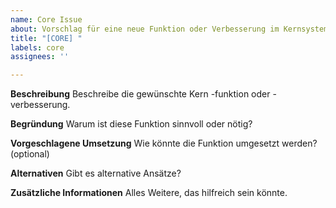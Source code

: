 ```yaml
---
name: Core Issue
about: Vorschlag für eine neue Funktion oder Verbesserung im Kernsystem
title: "[CORE] "
labels: core
assignees: ''

---
```


**Beschreibung**
Beschreibe die gewünschte Kern -funktion oder -verbesserung.

**Begründung**
Warum ist diese Funktion sinnvoll oder nötig?

**Vorgeschlagene Umsetzung**
Wie könnte die Funktion umgesetzt werden? (optional)

**Alternativen**
Gibt es alternative Ansätze?

**Zusätzliche Informationen**
Alles Weitere, das hilfreich sein könnte.